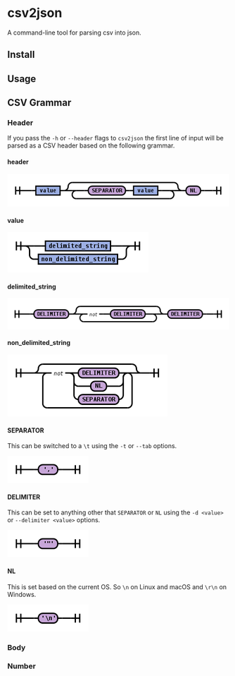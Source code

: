 csv2json
========

A command-line tool for parsing csv into json.

Install
-------

Usage
-----

CSV Grammar
-----------

### Header

If you pass the `-h` or `--header` flags to `csv2json` the first line of input
will be parsed as a CSV header based on the following grammar.

#### header

![header](https://raw.githubusercontent.com/ben-rowan/csv2json/master/rrd-antlr/output/header/header.png)

#### value

![value](https://raw.githubusercontent.com/ben-rowan/csv2json/master/rrd-antlr/output/header/value.png)

#### delimited_string

![delimited_string](https://raw.githubusercontent.com/ben-rowan/csv2json/master/rrd-antlr/output/header/delimited_string.png)

#### non_delimited_string

![non_delimited_string](https://raw.githubusercontent.com/ben-rowan/csv2json/master/rrd-antlr/output/header/non_delimited_string.png)

#### SEPARATOR

This can be switched to a `\t` using the `-t` or `--tab` options.

![SEPARATOR](https://raw.githubusercontent.com/ben-rowan/csv2json/master/rrd-antlr/output/header/SEPARATOR.png)

#### DELIMITER

This can be set to anything other that `SEPARATOR` or `NL` using the `-d <value>` or
`--delimiter <value>` options.

![DELIMITER](https://raw.githubusercontent.com/ben-rowan/csv2json/master/rrd-antlr/output/header/DELIMITER.png)

#### NL

This is set based on the current OS. So `\n` on Linux and macOS and `\r\n` on Windows.

![NL](https://raw.githubusercontent.com/ben-rowan/csv2json/master/rrd-antlr/output/header/NL.png)

### Body

### Number